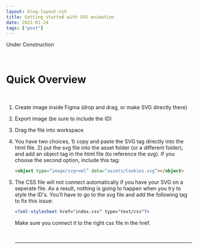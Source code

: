 ```yaml
---
layout: blog-layout.njk
title: Getting started with SVG animation
date: 2021-01-24
tags: ["post"]
---
```


<!-- Excerpt Start -->

Under Construction

<!-- Excerpt End -->

<br>

# Quick Overview

<br>

1. Create image inside Figma (drop and drag, or make SVG directly there)

2. Export image (be sure to include the ID)

3. Drag the file into workspace

4. You have two choices, 1) copy and paste the SVG tag directly into the html file. 2) put the svg file into the asset folder (or a different folder), and add an object tag in the html file (to reference the svg).
   If you choose the second option, include this tag:

   ```html
   <object type=“image/svg+xml” data=“assets/Cookies.svg”></object>
   ```

5. The CSS file will not connect automatically if you have your SVG on a seperate file. As a result, nothing is going to happen when you try to style the ID's. You’ll have to go to the svg file and add the following tag to fix this issue:

   ```xml
   <?xml-stylesheet href="index.css" type="text/css"?>
   ```

   Make sure you connect it to the right css file in the href.

   <br>
   <hr>
   <br>
